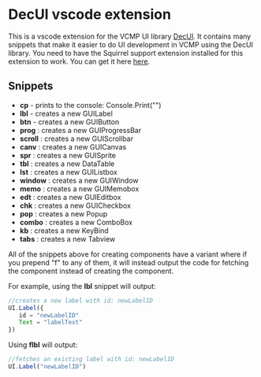 # DecUI vscode extension

This is a vscode extension for the VCMP UI library [DecUI](https://github.com/newk5/decui). It contains many snippets that make it easier to do UI development in VCMP using the DecUI library. You need to have the Squirrel support extension installed for this extension to work. You can get it here [here](https://marketplace.visualstudio.com/items?itemName=deldrid1.SquirrelLanguageExtension).

## Snippets
- **cp** - prints to the console: Console.Print("")
- **lbl** - creates a new GUILabel
- **btn** - creates a new GUIButton
- **prog** : creates a new GUIProgressBar
- **scroll** : creates a new GUIScrollbar
- **canv** : creates a new GUICanvas
- **spr** : creates a new GUISprite
- **tbl** : creates a new DataTable
- **lst** : creates a new GUIListbox
- **window** : creates a new GUIWindow
- **memo** : creates a new GUIMemobox
- **edt** : creates a new GUIEditbox
- **chk** : creates a new GUICheckbox
- **pop** : creates a new Popup
- **combo** : creates a new ComboBox
- **kb** : creates a new KeyBind
- **tabs** : creates a new Tabview
 
All of the snippets above for creating components have a variant where if you prepend "f" to any of them, it will instead output the code for fetching the component instead of creating the component. 

For example, using the **lbl** snippet will output:
```javascript
//creates a new label with id: newLabelID
UI.Label({
   id = "newLabelID"  
   Text = "labelText" 
})
```
Using **flbl** will output:
```javascript
//fetches an existing label with id: newLabelID
UI.Label("newLabelID")
```
